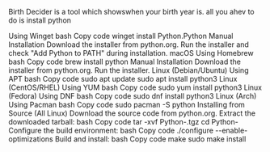 Birth Decider is a tool which showswhen your birth year is. all you ahev to do is install python

Using Winget
bash
Copy code
winget install Python.Python
Manual Installation
Download the installer from python.org.
Run the installer and check "Add Python to PATH" during installation.
macOS
Using Homebrew
bash
Copy code
brew install python
Manual Installation
Download the installer from python.org.
Run the installer.
Linux (Debian/Ubuntu)
Using APT
bash
Copy code
sudo apt update
sudo apt install python3
Linux (CentOS/RHEL)
Using YUM
bash
Copy code
sudo yum install python3
Linux (Fedora)
Using DNF
bash
Copy code
sudo dnf install python3
Linux (Arch)
Using Pacman
bash
Copy code
sudo pacman -S python
Installing from Source (All Linux)
Download the source code from python.org.
Extract the downloaded tarball:
bash
Copy code
tar -xvf Python-<version>.tgz
cd Python-<version>
Configure the build environment:
bash
Copy code
./configure --enable-optimizations
Build and install:
bash
Copy code
make
sudo make install
